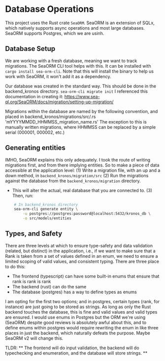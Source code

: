 # Database Operations

This project uses the Rust crate `SeaORM`. SeaORM is an extension of SQLx, which natively supports async operations and most large databases. SeaORM supports Postgres, which we are usinh. 

## Database Setup

We are working with a fresh database, meaning we want to track migrations. The SeaORM CLI tool helps with this. It can be installed with `cargo install sea-orm-cli`. Note that this will install the binary to help us work with SeaORM, it won't add it as a dependency. 

Our database was created in the standard way. This should be done in the backend_kronos directory.
`sea-orm-cli migrate init`
I referenced this documentation in creating it: https://www.sea-ql.org/SeaORM/docs/migration/setting-up-migration/

Migrations within the database are named by the following convention, and placed in backend_kronos/migrations/src/<file>.rs
'mYYYYMMDD_HHMMSS_migration_name.rs' The exception to this is manually written migrations, where HHMMSS can be replaced by a simple serial (000001, 000002, etc.)

## Generating entities

IMHO, SeaORM explains this only adequately. I took the route of writing migrations first, and from there implying entities. So to make a piece of data accessible at the application level:
(1) Write a migration file, with an up and a down method, in `backend_kronos/migration/src`
(2) Run the migrations against the database from the `backend_kronos/migration` directory. 
- This will alter the actual, real database that you are connected to.
(3) Then, run:
```sh
    # In backend_kronos directory
    sea-orm-cli generate entity \
        -u postgres://postgres:password@localhost:5432/kronos_db \
        -o src/models/entities
```

## Types, and Safety

There are three levels at which to ensure type-safety and data validation (related, but distinct) in the application, i.e., if we want to make sure that a Rank is taken from a set of values defined in an enum, we need to ensure a limited scoping of valid values, and consistent typing. There are three place to do this:
- The frontend (typescript) can have some built-in enums that ensure that rank is rank is rank
- The backend (rust) can do the same
- The database (postgres) has a way to define types as enums

I am opting for the first two options; and in postgres, certain types (rank, for instance) are just going to be stored as strings. As long as only the Rust backend touches the database, this is fine and valid values and valid types are ensured. I would use enums in Postgres but the ORM we're using (SeaORM) despite good reviews is absolutely awful about this, and to define enums within postgres would require rewriting the enum in like three places in just the backend, which naturally defeats the purpose. Maybe SeaORM v2 will change this. 

TLDR: ** The frontend will do input validation, the backend will do typechecking and enumeration, and the database will store strings. **